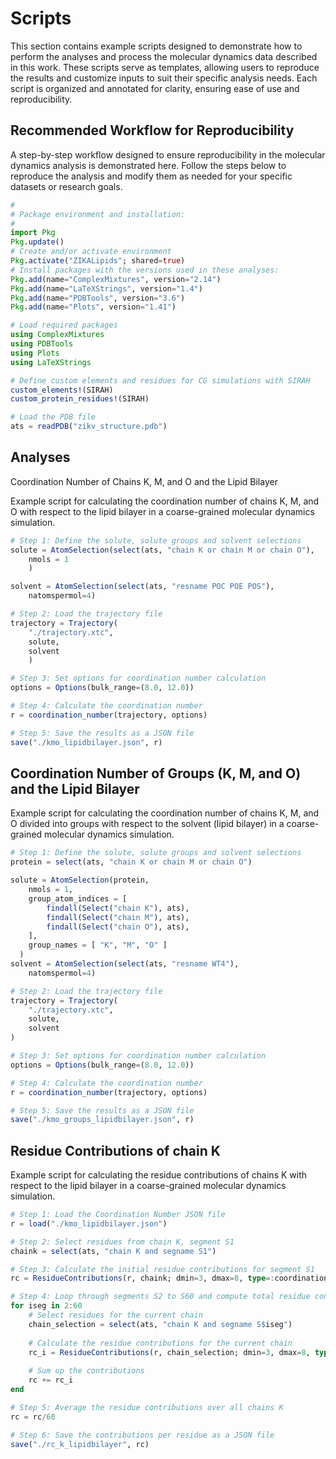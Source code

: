 # Scripts

This section contains example scripts designed to demonstrate how to perform the analyses and process the molecular dynamics data described in this work. These scripts serve as templates, allowing users to reproduce the results and customize inputs to suit their specific analysis needs. Each script is organized and annotated for clarity, ensuring ease of use and reproducibility. 

## Recommended Workflow for Reproducibility 

A step-by-step workflow designed to ensure reproducibility in the molecular dynamics analysis is demonstrated here. Follow the steps below to reproduce the analysis and modify them as needed for your specific datasets or research goals. 

```julia
#
# Package environment and installation:
#
import Pkg
Pkg.update()
# Create and/or activate environment
Pkg.activate("ZIKALipids"; shared=true) 
# Install packages with the versions used in these analyses:
Pkg.add(name="ComplexMixtures", version="2.14")
Pkg.add(name="LaTeXStrings", version="1.4")
Pkg.add(name="PDBTools", version="3.6")
Pkg.add(name="Plots", version="1.41")

# Load required packages
using ComplexMixtures
using PDBTools
using Plots
using LaTeXStrings

# Define custom elements and residues for CG simulations with SIRAH
custom_elements!(SIRAH)
custom_protein_residues!(SIRAH)

# Load the PDB file
ats = readPDB("zikv_structure.pdb")
```

## Analyses

Coordination Number of Chains K, M, and O and the Lipid Bilayer

Example script for calculating the coordination number of chains K, M, and O with respect to the lipid bilayer in a coarse-grained molecular dynamics simulation.

```julia
# Step 1: Define the solute, solute groups and solvent selections
solute = AtomSelection(select(ats, "chain K or chain M or chain O"),
    nmols = 1
    )

solvent = AtomSelection(select(ats, "resname POC POE POS"), 
    natomspermol=4)

# Step 2: Load the trajectory file
trajectory = Trajectory(
    "./trajectory.xtc",
    solute,
    solvent
    )

# Step 3: Set options for coordination number calculation
options = Options(bulk_range=(8.0, 12.0))

# Step 4: Calculate the coordination number
r = coordination_number(trajectory, options)

# Step 5: Save the results as a JSON file
save("./kmo_lipidbilayer.json", r)
```

## Coordination Number of Groups (K, M, and O)  and the Lipid Bilayer

Example script for calculating the coordination number of chains K, M, and O divided into groups with respect to the solvent (lipid bilayer) in a coarse-grained molecular dynamics simulation.

```julia
# Step 1: Define the solute, solute groups and solvent selections
protein = select(ats, "chain K or chain M or chain O")

solute = AtomSelection(protein,
    nmols = 1,
    group_atom_indices = [
        findall(Select("chain K"), ats),
        findall(Select("chain M"), ats),
        findall(Select("chain O"), ats),
    ],
    group_names = [ "K", "M", "O" ]
  )
solvent = AtomSelection(select(ats, "resname WT4"), 
    natomspermol=4)

# Step 2: Load the trajectory file
trajectory = Trajectory(
    "./trajectory.xtc",
    solute,
    solvent
)

# Step 3: Set options for coordination number calculation
options = Options(bulk_range=(8.0, 12.0))

# Step 4: Calculate the coordination number
r = coordination_number(trajectory, options)

# Step 5: Save the results as a JSON file
save("./kmo_groups_lipidbilayer.json", r)
```

## Residue Contributions of chain K

Example script for calculating the residue contributions of chains K with respect to the lipid bilayer in a coarse-grained molecular dynamics simulation.

```julia
# Step 1: Load the Coordination Number JSON file
r = load("./kmo_lipidbilayer.json")

# Step 2: Select residues from chain K, segment S1
chaink = select(ats, "chain K and segname S1")

# Step 3: Calculate the initial residue contributions for segment S1
rc = ResidueContributions(r, chaink; dmin=3, dmax=8, type=:coordination_number)

# Step 4: Loop through segments S2 to S60 and compute total residue contributions
for iseg in 2:60
    # Select residues for the current chain
    chain_selection = select(ats, "chain K and segname S$iseg")
    
    # Calculate the residue contributions for the current chain
    rc_i = ResidueContributions(r, chain_selection; dmin=3, dmax=8, type=:coordination_number)
    
    # Sum up the contributions
    rc += rc_i
end

# Step 5: Average the residue contributions over all chains K
rc = rc/60

# Step 6: Save the contributions per residue as a JSON file
save("./rc_k_lipidbilayer", rc)
```
